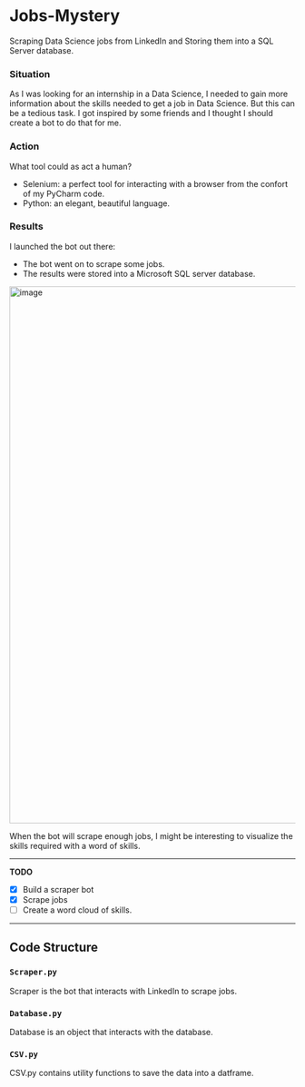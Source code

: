# Jobs-Mystery

Scraping Data Science jobs from LinkedIn and Storing them into a SQL Server database.

### Situation
As I was looking for an internship in a Data Science, I needed to gain more information about the skills needed to get a job in Data Science. But this can be a tedious task.
I got inspired by some friends and I thought I should create a bot to do that for me. 

### Action
What tool could as act a human?
* Selenium: a perfect tool for interacting with a browser from the confort of my PyCharm code.
* Python: an elegant, beautiful language.

### Results
I launched the bot out there: 
* The bot went on to scrape some jobs.
* The results were stored into a Microsoft SQL server database.

<img width="946" alt="image" src="https://user-images.githubusercontent.com/87549214/232181049-bd6870ee-613c-4985-b937-ac9a23ea7d73.png">

When the bot will scrape enough jobs, I might be interesting to visualize the skills required with a word of skills.

---

**TODO**
- [x] Build a scraper bot
- [x] Scrape jobs
- [ ] Create a word cloud of skills.

---

## Code Structure

### `Scraper.py`
Scraper is the bot that interacts with LinkedIn to scrape jobs.

### `Database.py`
Database is an object that interacts with the database.

### `CSV.py`
CSV.py contains utility functions to save the data into a datframe.
